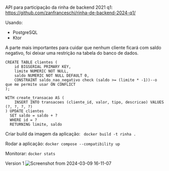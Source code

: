 API para participação da rinha de backend 2021 q1: https://github.com/zanfranceschi/rinha-de-backend-2024-q1/

Usando:
- PostgreSQL
- Ktor

A parte mais importantes para cuidar que nenhum cliente ficará com saldo negativo, foi deixar uma restrição na tabela do banco de dados.
```
CREATE TABLE clientes (
	id BIGSERIAL PRIMARY KEY,
	limite NUMERIC NOT NULL,
	saldo NUMERIC NOT NULL DEFAULT 0,
	CONSTRAINT saldo_nao_negativo check (saldo >= (limite * -1))--o que me permite usar ON CONFLICT
);
```
```
WITH create_transacao AS (
    INSERT INTO transacoes (cliente_id, valor, tipo, descricao) VALUES (?, ?, ?, ?)
) UPDATE clientes
  SET saldo = saldo + ?
  WHERE id = ?
  RETURNING limite, saldo
```

Criar build da imagem da aplicação:
` docker build -t rinha .`

Rodar a aplicação:
`docker compose --compatibility up`

Monitorar:
`docker stats`

Version 1
![Screenshot from 2024-03-09 16-11-07](https://github.com/LucasDelboni/rinha-de-backend-2024-q1-grupo-d2/assets/4420675/d341f900-0620-4d5c-963e-05662f480c45)

